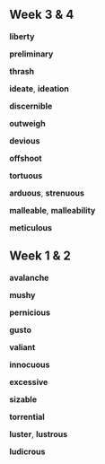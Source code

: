 ## Week 3 & 4 

**liberty**

**preliminary**

**thrash**

**ideate**, **ideation** 

**discernible**

**outweigh**

**devious**

**offshoot**

**tortuous**

**arduous**, **strenuous**

**malleable**, **malleability**  

**meticulous**

## Week 1 & 2 
**avalanche**

**mushy**  

**pernicious** 

**gusto**

**valiant**

**innocuous** 

**excessive**

**sizable**

**torrential** 

**luster**, **lustrous**

**ludicrous**

